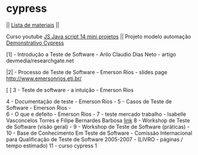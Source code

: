 # cypress

||
[Lista de materiais](https://www.evernote.com/shard/s623/sh/9289d14d-d0b7-d309-1959-d195a577656a/7df53fa358a8217be60a61a15e80914c)
||

Curso youtube [JS Java script 14 mini projetos](https://www.youtube.com/watch?v=i6Oi-YtXnAU)
||
Projeto modelo automação [Demonstrativo Cypress]()


[1] - Introdução a Teste de Software - Arilo Claudio Dias Neto - artigo devmedia/researchgate.net

|2| - Processo de Teste de Software - Emerson Rios - slides page http://www.emersonrios.eti.br/ 


[ ] 3 - Teste de software - a intuição - Emerson Rios 


4 - Documentação de teste - Emerson Rios - 
5 - Casos de Teste de Software - Emerson Rios -  
6 - O que e defeito - Emerson Rios - 
7 - teste mercado trabalho - Isabelle Vasconcelos Torres e Filipe Bernardes Barbosa [link]() 
8 - Workshop de Teste de  Software (visão geral) - 
9 - Workshop de Teste de  Software (práticas) - 
10 - Base de Conhecimento Em Teste de Software - Comissão Internacional para Qualificação de Teste de Software 2005-2007 - (LIVRO - páginas / tempo estimado)
11 - curso cypress 1















